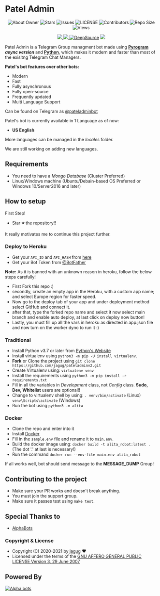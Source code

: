 # Patel Admin

<p align='center'>
  <img src="https://img.shields.io/github/jagug/pateladminv2?style=flat-square" alt="About Owner">
  <img src="https://img.shields.io/github/stars/jagug/pateladminv2?style=flat-square" alt="Stars">
  <img src="https://img.shields.io/github/issues/jagug/pateladminv2?style=flat-square" alt="Issues">
  <img src="https://img.shields.io/github/license/jagug/pateladminv2?style=flat-square" alt="LICENSE">
  <img src="https://img.shields.io/github/contributors/jagug/pateladminv2?style=flat-square" alt="Contributors">
  <img src="https://img.shields.io/github/repo-size/jagug/pateladminv2?style=flat-square" alt="Repo Size">
  <img src="https://hits.seeyoufarm.com/api/count/incr/badge.svg?url=https://github.com/jagug/pateladminv2&amp;title=Profile%20Views" alt="Views">
</p>

<p align='center'>
  <a href="https://www.python.org/" alt="made-with-python"> <img src="https://img.shields.io/badge/Made%20with-Python-1f425f.svg?style=flat-square&logo=python&color=blue" /> </a>
  <a href="https://hub.docker.com/r/divideprojects/alita_robot" alt="Docker!"> <img src="https://aleen42.github.io/badges/src/docker.svg" /> </a>
  <a href="https://deepsource.io/gh/DivideProjects/Alita_Robot/?ref=repository-badge"><img src="https://static.deepsource.io/deepsource-badge-light-mini.svg" alt="DeepSource"></a>
  <a href="https://makeapullrequest.com" alt="PRs Welcome"> <img src="https://img.shields.io/badge/PRs-welcome-brightgreen.svg?style=flat-square" /> </a>
</p>

Patel Admin is a Telegram Group managment bot made using **[Pyrogram](https://github.com/pyrogram/pyrogram) _async version_** and **[Python](https://python.org)**, which makes it modern and faster than most of the exisitng Telegram Chat Managers.

**Patel's bot features over other bots:**
- Modern
- Fast
- Fully asynchronous
- Fully open-source
- Frequently updated
- Multi Language Support

Can be found on Telegram as [@pateladminbot](https://t.me/pateladminbot)
</br>

Patel's bot is currently available in 1 Language as of now:
- **US English**

More languages can be managed in the _locales_ folder.

We are still working on adding new languages.

## Requirements
- You need to have a *Mongo Database* (Cluster Preferred)
- Linux/Windows machine (Ubuntu/Debain-based OS Preferred or Windows 10/Server2016 and later)


## How to setup

First Step!
- Star **⭐** the repository!!

It really motivates me to continue this project further.

### Deploy to Heroku
- Get your `API_ID` and `API_HASH` from [here](https://my.telegram.org/)
- Get your Bot Token from [@BotFather](https://t.me/BotFather)

**Note:** As it is banned with an unknown reason in heroku, follow the below steps carefully!
- First Fork this repo :)
- secondly, create an empty app in the Heroku, with a custom app name; and select Europe region for faster speed.
- Now go to the deploy tab of your app and under deployment method select GitHub and connect it.
- after that, type the forked repo name and select it now select main branch and enable auto deploy, at last click on deploy now button!
- Lastly, you must fill up all the vars in heroku as directed in app.json file and now turn on the worker dyno to run it :)

### Traditional

- Install Python v3.7 or later from [Python's Website](https://python.org)
- Install virtualenv using `python3 -m pip -U install virtualenv`.
- **Fork** or Clone the project using `git clone https://github.com/jagug/pateladminv2.git`
- Create Virtualenv using: `virtualenv venv`
- Install the requirements using `python3 -m pip install -r requirements.txt`
- Fill in all the variables in *Development* class, not *Config* class. **Sudo, Dev, Whitelist** users are optional!!
- Change to virtualenv shell by using:
  `. venv/bin/activate` (Linux)
  `venv\Scripts\activate` (Windows)
- Run the bot using `python3 -m alita`

### Docker

- Clone the repo and enter into it
- Install [Docker](https://www.docker.com/)
- Fill in the `sample.env` file and rename it to `main.env`.
- Build the docker image using: `docker build -t alita_robot:latest .` (The dot '.' at last is necessary!)
- Run the command `docker run --env-file main.env alita_robot`


If all works well, bot should send message to the **MESSAGE_DUMP** Group!


## Contributing to the project

- Make sure your PR works and doesn't break anything.
- You must join the support group.
- Make sure it passes test using `make test`.


## Special Thanks to
- [AlphaBots](https://t.me/TheAlphaBotz)
### Copyright & License

* Copyright (C) 2020-2021 by [jagug](https://github.com/jagug) ❤️️
* Licensed under the terms of the [GNU AFFERO GENERAL PUBLIC LICENSE Version 3, 29 June 2007](https://github.com/jagug/Pateladminv2/blob/master/LICENSE)

## Powered By

[![Alpha bots](https://img.shields.io/badge/alpha-bots-green?style=for-the-badge&logo=appveyor)](https://t.me/TheAlphaBotz)
